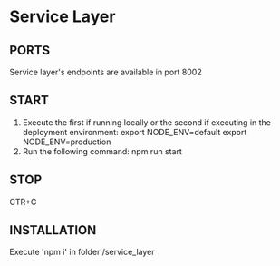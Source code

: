 # Service Layer

## PORTS
Service layer's endpoints are available in port 8002

## START   
1) Execute the first if running locally or the second if executing in the deployment environment:
export NODE_ENV=default
export NODE_ENV=production
2) Run the following command:
npm run start

## STOP 
CTR+C

## INSTALLATION
Execute 'npm i' in folder /service_layer
